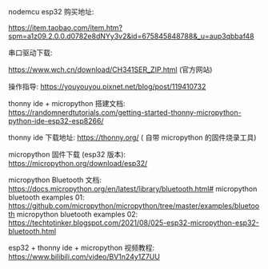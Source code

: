 nodemcu esp32 购买地址: 

https://item.taobao.com/item.htm?spm=a1z09.2.0.0.d0782e8dNYy3v2&id=675845848788&_u=aup3qbbaf48


串口驱动下载:

https://www.wch.cn/download/CH341SER_ZIP.html (官方网站)

操作指导: https://youyouyou.pixnet.net/blog/post/119410732


thonny ide + micropython 搭建文档:  https://randomnerdtutorials.com/getting-started-thonny-micropython-python-ide-esp32-esp8266/

thonny ide 下载地址: https://thonny.org/   ( 自带 micropython 的固件烧录工具)

micropython 固件下载 (esp32 版本):  https://micropython.org/download/esp32/

micropython Bluetooth 文档: https://docs.micropython.org/en/latest/library/bluetooth.html#
micropython bluetooth examples 01: https://github.com/micropython/micropython/tree/master/examples/bluetooth
micropython bluetooth examples 02: https://techtotinker.blogspot.com/2021/08/025-esp32-micropython-esp32-bluetooth.html

esp32 + thonny ide + micropython 视频教程:  https://www.bilibili.com/video/BV1n24y1Z7UU
